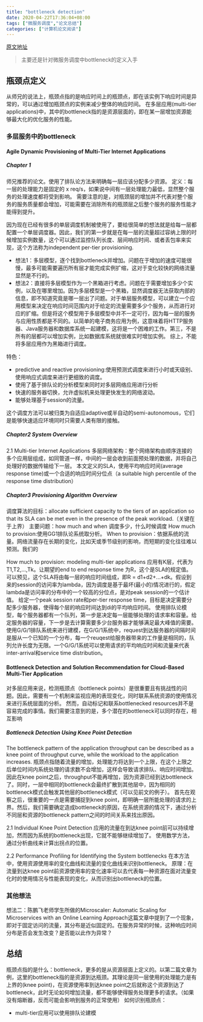 ```yaml
---
title: "bottleneck detection"
date: 2020-04-22T17:36:04+08:00
tags: ["微服务调度","论文总结"]
categories: ["计算机论文阅读"]
---
```


[原文地址](https://github.com/wtysos11/blogWiki/issues/22)
> 主要还是针对微服务调度中bottleneck的定义入手

## 瓶颈点定义
从师兄的说法上，瓶颈点指的是响应时间上的瓶颈点，即在该实例下响应时间是异常的，可以通过增加瓶颈点的实例来减少整体的响应时间。
在多层应用(multi-tier applications)中，其中的bottleneck指的是资源层面的，即在某一层增加资源能够最大化的优化服务的性能。

### 多层服务中的bottleneck
#### Agile Dynamic Provisioning of Multi-Tier Internet Applications
##### Chapter 1
师兄推荐的论文。使用了排队论方法来明确每一层应该分配多少资源。
定义：每一层的处理能力是固定的 x req/s，如果说中间有一层处理能力最低，显然整个服务的处理速度都将受到影响。
需要注意的是，对瓶颈层的增加并不代表对整个服务的服务质量都会增加，可能需要在消除所有的瓶颈层之后整个服务的服务性能才能得到提升。

  因为现在已经有很多的单层调度机制被使用了，要给很简单的想法就是给每一层都配置一个单层调度器。因此，我们的第一步就是在每一层的流量超过容纳上限的时候增加实例数量，这个可以通过监控队列长度、层间响应时间、或者丢包率来实现，这个方法称为independent per-tier provisioning.
* 想法1：多层模型，逐个找到bottleneck并增加。问题在于增加的速度可能很慢，最多可能需要遍历所有层才能完成实例扩缩，这对于变化较快的网络流量显然是不行的。
* 想法2：直接将多层模型作为一个黑箱进行考虑。问题在于需要增加多少个实例，以及在哪里增加。因为多层模型是一个黑箱，显然调度器无法获取内部的信息，即不知道究竟是哪一层出了问题。对于单层服务模型，可以建立一个应用模型来决定在响应时间范围内对于给定的流量需要多少个服务，从而进行对应的扩缩。但是将这个模型用于多层模型中并不一定可行，因为每一层的服务与应用性质都是不同的。以简单的电子商务应用为例，这意味着将HTTP服务器、Java服务器和数据库系统一起建模，这将是一个困难的工作。第三，不是所有的层都可以增加实例，比如数据库系统就很难实时增加实例。
  综上，不能将多层应用作为黑箱进行调度。

特色：
* predictive and reactive provisioning:使用预测式调度来进行小时或天级别、使用响应式调度来进行更细致的调度。
* 使用了基于排队论的分析模型来同时对多层网络应用进行分析
* 快速的服务器切换，允许虚拟机来处理更快发生的网络波动。
* 能够处理基于session的流量。

这个调度方法可以被归类为自适应adaptive或半自动的semi-autonomous，它们是能够快速适应环境同时只需要人类有限的接触。

##### Chapter2 System Overview
2.1 Multi-tier Internet Applications
多层网络架构：整个网络架构由顺序连接的多个应用层组成，如同管道一样，中间的一层会收到前面预处理的数据，并将自己处理好的数据传输给下一层。
本文定义的SLA，使用平均响应时间(average response time)或一个合适的响应时间分位点（a suitable high percentile of the response time distribution）

##### Chapter3 Provisioning Algorithm Overview
调度算法的目标：allocate sufficient capacity to the tiers of an application so that its SLA can be met even in the presence of the peak workload.（关键在于上界）
主要问题：how much and when 调度多少，什么时候调度
How much to provision:使用GG1排队论系统取分析。
When to provision：依据系统的流量。网络流量存在长期的变化，比如天或季节级别的影响，而短期的变化往往难以预测。我们的

How much to provision: modeling multi-tier applications
应用有K层，代表为T1,T2,...,Tk。让期望的end to end response time 为R，这个是SLA的规定值。可以预见，这个SLA将由每一层的响应时间组成，即R = d1+d2+...+dk。假设到来的session的访问率为lambda，因为调度是基于最坏(最小的)情况进行的，假定lambda是访问率的分布中的一个较高的分位点，是对peak session的一个估计值。
给定一个peak session rate和per-tier response time，目标是决定需要分配多少服务器，使得每个层的响应时间达到di的平均响应时间。
使用排队论模型，每个服务器都有一个队列，第一步是决定每一层能够处理的请求率和容量。给定服务器的容量，下一步是去计算需要多少台服务器才能够满足最大峰值的需要。使用G/G/1排队系统来进行建模，在G/G/1系统中，request到达服务器的间隔时间是服从一个已知的一个分布，每一个reuqest给服务器带来的工作量是相同的，队列允许长度为无限。一个G/G/1系统可以使用请求的平均响应时间和流量来代表inter-arrival和service time distribution。


#### Bottleneck Detection and Solution Recommendation for Cloud-Based Multi-Tier Application
对多层应用来说，检测瓶颈点（bottleneck points）是很重要且有挑战性的问题。因此，需要有一个机制来监视应用的表现变化，同时联系系统资源的使用情况来进行系统层面的分析。
然而，自动标记和联系bottlenecked resources并不是容易完成的事情。我们需要注意到的是，多个潜在的bottleneck可以同时存在，相互影响

##### Bottleneck Detection Using Knee Point Detection
The bottleneck pattern of the application throughput can be described as a knee point of throughput curve, while the workload to the application increases. 瓶颈点指随着流量的增加，处理能力将达到一个上限，在这个上限之后单位时间内系统处理的请求数不会增加，这样会导致请求排队、响应时间增加。
因此在knee point之后，throughput不能再增加，因为资源已经到达bottleneck了。同时，一层中相同的bottleneck会最终扩散到其他层中，因为相同的bottleneck模式会触发其他层的bottleneck模式（可以见前文的例子）。
首先在观察之后，很重要的一点是需要捕捉到knee point，即明确一层所能处理的请求的上界。然后，我们需要确定造成bottleneck的原因，在系统资源的情况下，通过分析不同层和资源的bottleneck pattern之间的时间关系来找出原因。

2.1 Individual Knee Point Detection
应用的流量在到达knee point前可以持续增加，然而因为系统的bottleneck出现，它就不能够继续增加了。
使用数学方法，通过分析曲线来计算出拐点的位置。

2.2 Performance Profiling for Identifying the System bottlenecks
在本方法中，使用资源使用率的变化曲线和流量的变化曲线来识别bottleneck。
原理：在流量到达knee point前资源使用率的变化速率可以去代表每一种资源在面对流量变化时的使用情况与性能表现的变化，从而识别出bottleneck的位置。


### 其他想法

想法二：陈鹏飞老师学生所做的Microscaler: Automatic Scaling for Microservices with an Online Learning Approach这篇文章中提到了一个现象，即对于固定访问的流量，其分布是近似固定的。在服务异常的时候，这种响应时间分布是否会发生改变？是否能以此作为异常？

## 总结

瓶颈点指的是什么：bottleneck，更多的是从资源层面上定义的。以第二篇文章为例，这里的bottleneck指的是资源到达瓶颈。其理论是同一层使用的处理能力是有上界的(knee point)，在资源使用率到达knee point之后就称这个资源到达了bottleneck，此时无论如何增加流量，都不能够使得服务处理更多的请求。（如果没有熔断器，反而可能会影响到服务的正常使用）
如何识别瓶颈点：
* multi-tier应用可以使用排队论建模
